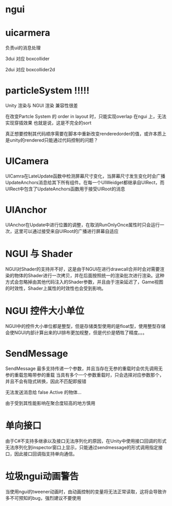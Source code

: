 # ngui

# uicarmera

负责ui的消息处理

3dui 对应 boxcollider

2dui 对应 boxcollider2d

# particleSystem !!!!!

Unity 渲染与 NGUI 渲染 兼容性很差

在改变Partcle System 的 order in layout 时，只能实现overlap 在ngui 上，无法实现穿插效果
也就是说，这是不完全的sort

真正想要控制其代码顺序需要在脚本中重新改变renderedorder的值，或许本质上是unity的rendered只能通过代码控制的问题？

# UICamera 

UICamra在LateUpdate函数中检测屏幕尺寸变化，当屏幕尺寸发生变化时会广播UpdateAnchors消息给其下所有组件。在每一个UIWeidget都继承自UIRect，而UIRect中包含了UpdateAnchors函数用于接受UIRoot的消息

# UIAnchor

UIAnchor在Update中进行位置的调整，在取消RunOnlyOnce属性时只会运行一次，这里可以通过接受来自UIRoot的广播进行屏幕自适应

# NGUI 与 Shader

NGUI对Shader的支持并不好，这是由于NGUI在进行drawcall合并时会对需要渲染的物体的Shader进行一次拷贝，并在后面按照统一的渲染批次进行渲染。这种方式会忽略掉由其他代码注入的Shader参数，并且由于渲染延迟了，Game视图的时效性，Shader上属性的时效性也会受到影响。

# NGUI 控件大小单位

NGUI中的控件大小单位都是整型，但是存储类型使用的是float型，使用整型存储会使NGUI内部计算出来的UI排布更加规整，但是代价是牺牲了精度。。。

# SendMessage
SendMessage 最多支持传递一个参数，并且当存在无参的重载时会优先调用无参的重载忽略带参的重载
当具有多个一个参数重载时，只会选择对应参数那个，并且不会有隐式转换，因此不匹配即报错

无法发送消息给 false Active 的物体...

由于受到其性能影响在聚合度较高的地方慎用

# 单向接口

由于C#不支持多继承以及接口无法序列化的原因，在Unity中使用接口回调的形式无法序列化到inspector窗口上显示，只能通过sendmessage的形式调用指定接口，因此接口回调指支持单向通信。

# 垃圾ngui动画警告

当使用ngui的tweener动画时，由动画控制的变量将无法正常读取，这将会导致许多不可预知的bug，强烈建议不要使用